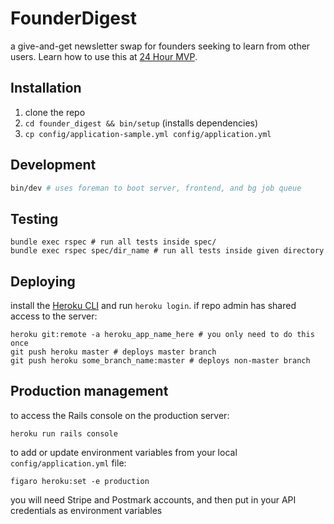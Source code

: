 # FounderDigest
a give-and-get newsletter swap for founders seeking to learn from other users. Learn how to use this at [24 Hour MVP](https://founderhacker.com/24-hour-mvp).

## Installation
1. clone the repo
1. `cd founder_digest && bin/setup` (installs dependencies)
1. `cp config/application-sample.yml config/application.yml`

## Development
```sh
bin/dev # uses foreman to boot server, frontend, and bg job queue
```

## Testing
```
bundle exec rspec # run all tests inside spec/
bundle exec rspec spec/dir_name # run all tests inside given directory
```

## Deploying
install the [Heroku CLI](https://devcenter.heroku.com/articles/heroku-cli) and run `heroku login`. if repo admin has shared access to the server:

```
heroku git:remote -a heroku_app_name_here # you only need to do this once
git push heroku master # deploys master branch
git push heroku some_branch_name:master # deploys non-master branch
```

## Production management
to access the Rails console on the production server:
```
heroku run rails console
```
to add or update environment variables from your local `config/application.yml` file:
```
figaro heroku:set -e production
```
you will need Stripe and Postmark accounts, and then put in your API credentials as environment variables
